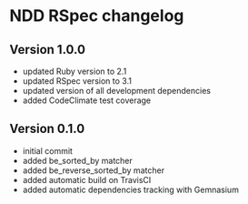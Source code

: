 # NDD RSpec changelog

## Version 1.0.0

* updated Ruby version to 2.1
* updated RSpec version to 3.1
* updated version of all development dependencies
* added CodeClimate test coverage

## Version 0.1.0

* initial commit
* added be_sorted_by matcher
* added be_reverse_sorted_by matcher
* added automatic build on TravisCI
* added automatic dependencies tracking with Gemnasium
